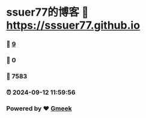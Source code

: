 # ssuer77的博客 :link: https://sssuer77.github.io 
### :page_facing_up: [9](https://sssuer77.github.io/tag.html) 
### :speech_balloon: 0 
### :hibiscus: 7583 
### :alarm_clock: 2024-09-12 11:59:56 
### Powered by :heart: [Gmeek](https://github.com/Meekdai/Gmeek)
